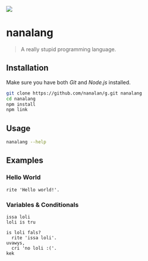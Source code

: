 ![](https://avatars2.githubusercontent.com/u/9429556?v=3&s=160)
# nanalang
> A really stupid programming language.

## Installation
Make sure you have both *Git* and *Node.js* installed.
```sh
git clone https://github.com/nanalan/g.git nanalang
cd nanalang
npm install
npm link
```

## Usage
```sh
nanalang --help
```

## Examples

### Hello World
```
rite 'Hello world!'.
```

### Variables & Conditionals
```
issa loli
loli is tru

is loli fals?
  rite 'issa loli'.
uvawys,
  cri 'no loli :('.
kek
```
